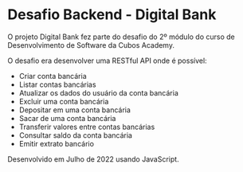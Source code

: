 # Desafio Backend - Digital Bank

O projeto Digital Bank fez parte do desafio do 2º módulo do curso de Desenvolvimento de Software da Cubos Academy.

O desafio era desenvolver uma RESTful API onde é possível:

- Criar conta bancária
- Listar contas bancárias
- Atualizar os dados do usuário da conta bancária
- Excluir uma conta bancária
- Depositar em uma conta bancária
- Sacar de uma conta bancária
- Transferir valores entre contas bancárias
- Consultar saldo da conta bancária
- Emitir extrato bancário

Desenvolvido em Julho de 2022 usando JavaScript.
